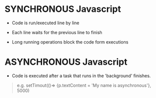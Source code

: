 # SYNCHRONOUS Javascript
    
-  Code is run/executed line by line

- Each line waits for the previous line to finish 

- Long running operations block the code form executions


# ASYNCHRONOUS Javascript

- Code is executed after a task that runs in the 'background' finishes.
> e.g. setTimout(()=> {p.textContent = 'My name is asynchronous'}, 5000)


